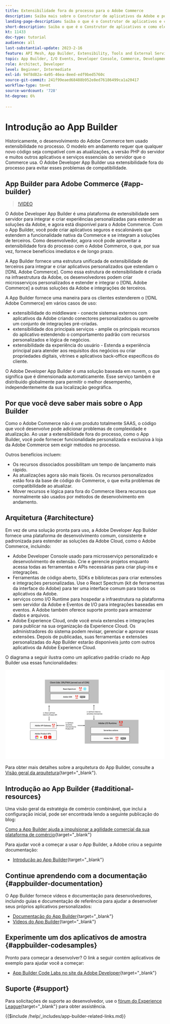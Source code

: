 ```yaml
---
title: Extensibilidade fora do processo para o Adobe Commerce
description: Saiba mais sobre o Construtor de aplicativos da Adobe e por que ele é um aspecto importante da extensibilidade fora do processo.
landing-page-description: Saiba o que é o Construtor de aplicativos e como ele pode ajudar com as estratégias de desenvolvimento do Adobe Commerce.
short-description: Saiba o que é o Construtor de aplicativos e como ele pode ajudar com as estratégias de desenvolvimento do Adobe Commerce.
kt: 11433
doc-type: tutorial
audience: all
last-substantial-update: 2023-2-16
feature: API Mesh, App Builder, Extensibility, Tools and External Services, Backend Development
topic: App Builder, I/O Events, Developer Console, Commerce, Development, Integrations
role: Architect, Developer
level: Beginner, Intermediate
exl-id: 94f8d82a-4a95-46ea-8eed-edf9bed5760c
source-git-commit: 241f99eaed68488b952e8ed76186499ca1a20417
workflow-type: tm+mt
source-wordcount: '728'
ht-degree: 6%

---
```


# Introdução ao App Builder

Historicamente, o desenvolvimento do Adobe Commerce tem usado extensibilidade no processo. O modelo em andamento requer que qualquer novo código seja compatível com as atualizações, a versão PHP do servidor e muitos outros aplicativos e serviços essenciais do servidor que o Commerce usa. O Adobe Developer App Builder usa extensibilidade fora do processo para evitar esses problemas de compatibilidade.

## App Builder para Adobe Commerce {#app-builder}

>[!VIDEO](https://video.tv.adobe.com/v/3412839?quality=12&learn=on)

O Adobe Developer App Builder é uma plataforma de extensibilidade sem servidor para integrar e criar experiências personalizadas para estender as soluções da Adobe, e agora está disponível para o Adobe Commerce. Com o App Builder, você pode criar aplicativos seguros e escalonáveis que estendem a funcionalidade nativa da Commerce e se integram a soluções de terceiros. Como desenvolvedor, agora você pode aproveitar a extensibilidade fora do processo com o Adobe Commerce, o que, por sua vez, fornece benefícios imediatos e de longo prazo.

A App Builder fornece uma estrutura unificada de extensibilidade de terceiros para integrar e criar aplicativos personalizados que estendam o [!DNL Adobe Commerce]. Como essa estrutura de extensibilidade é criada na infraestrutura da Adobe, os desenvolvedores podem criar microsserviços personalizados e estender e integrar o [!DNL Adobe Commerce] a outras soluções da Adobe e integrações de terceiros.

A App Builder fornece uma maneira para os clientes estenderem o [!DNL Adobe Commerce] em vários casos de uso:

* extensibilidade do middleware - conecte sistemas externos com aplicativos da Adobe criando conectores personalizados ou aproveite um conjunto de integrações pré-criadas.
* extensibilidade dos principais serviços - amplie os principais recursos do aplicativo estendendo o comportamento padrão com recursos personalizados e lógica de negócios.
* extensibilidade da experiência do usuário - Estenda a experiência principal para atender aos requisitos dos negócios ou criar propriedades digitais, vitrines e aplicativos back-office específicos do cliente.

O Adobe Developer App Builder é uma solução baseada em nuvem, o que significa que é dimensionada automaticamente. Esse serviço também é distribuído globalmente para permitir o melhor desempenho, independentemente da sua localização geográfica.

## Por que você deve saber mais sobre o App Builder

Como o Adobe Commerce não é um produto totalmente SAAS, o código que você desenvolve pode adicionar problemas de complexidade e atualização. Ao usar a extensibilidade fora do processo, como o App Builder, você pode fornecer funcionalidade personalizada e exclusiva à loja da Adobe Commerce sem exigir métodos no processo.

Outros benefícios incluem:

* Os recursos dissociados possibilitam um tempo de lançamento mais rápido.
* As atualizações agora são mais fáceis. Os recursos personalizados estão fora da base de código do Commerce, o que evita problemas de compatibilidade ao atualizar.
* Mover recursos e lógica para fora do Commerce libera recursos que normalmente são usados por métodos de desenvolvimento em andamento.

## Arquitetura {#architecture}

Em vez de uma solução pronta para uso, a Adobe Developer App Builder fornece uma plataforma de desenvolvimento comum, consistente e padronizada para estender as soluções da Adobe Cloud, como o Adobe Commerce, incluindo:

* Adobe Developer Console usado para microsserviço personalizado e desenvolvimento de extensão. Crie e gerencie projetos enquanto acessa todas as ferramentas e APIs necessárias para criar plug-ins e integrações.
* Ferramentas de código aberto, SDKs e bibliotecas para criar extensões e integrações personalizadas. Use o React Spectrum (kit de ferramentas da interface do Adobe) para ter uma interface comum para todos os aplicativos da Adobe.
* serviços como I/O Runtime para hospedar a infraestrutura na plataforma sem servidor da Adobe e Eventos de I/O para integrações baseadas em eventos. A Adobe também oferece suporte pronto para armazenar dados e arquivos.
* Adobe Experience Cloud, onde você envia extensões e integrações para publicar na sua organização da Experience Cloud. Os administradores do sistema podem revisar, gerenciar e aprovar essas extensões. Depois de publicadas, suas ferramentas e extensões personalizadas do App Builder estarão disponíveis junto com outros aplicativos da Adobe Experience Cloud.

O diagrama a seguir ilustra como um aplicativo padrão criado no App Builder usa essas funcionalidades:

![Arquitetura](/help/assets/app-builder/app-builder-architecture.jpeg)

Para obter mais detalhes sobre a arquitetura do App Builder, consulte a [Visão geral da arquitetura](https://developer.adobe.com/app-builder/docs/guides/){target="_blank"}.

## Introdução ao App Builder {#additional-resources}

Uma visão geral da estratégia de comércio combinável, que inclui a configuração inicial, pode ser encontrada lendo a seguinte publicação do blog:

[Como a App Builder ajuda a impulsionar a agilidade comercial da sua plataforma de comércio](https://business.adobe.com/blog/how-to/how-app-builder-helps-you-implement-a-composable-commerce-strategy){target="_blank"}

Para ajudar você a começar a usar o App Builder, a Adobe criou a seguinte documentação:

* [Introdução ao App Builder](https://developer.adobe.com/app-builder/docs/getting_started/){target="_blank"}

## Continue aprendendo com a documentação {#appbuilder-documentation}

O App Builder fornece vídeos e documentação para desenvolvedores, incluindo guias e documentação de referência para ajudar a desenvolver seus próprios aplicativos personalizados:

* [Documentação do App Builder](https://developer.adobe.com/app-builder/docs/overview/){target="_blank"}
* [Vídeos do App Builder](https://www.youtube.com/playlist?list=PLcVEYUqU7VRfDij-Jbjyw8S8EzW073F_o){target="_blank"}

## Experimente um dos aplicativos de amostra {#appbuilder-codesamples}

Pronto para começar a desenvolver? O link a seguir contém aplicativos de exemplo para ajudar você a começar:

* [App Builder Code Labs no site da Adobe Developer](https://developer.adobe.com/app-builder/docs/resources/){target="_blank"}

## Suporte {#support}

Para solicitações de suporte ao desenvolvedor, use o [fórum do Experience League](https://experienceleaguecommunities.adobe.com/t5/app-builder/ct-p/project-firefly?profile.language=pt){target="_blank"} para obter assistência.

{{$include /help/_includes/app-builder-related-links.md}}
